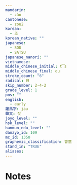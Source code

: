 ```yaml
---
mandarin:
  - zǎo
cantonese:
  - zou2
korean:
  - 조
korean_native: ""
japanese:
  - SOU
  - SATSU
japanese_nanori: ""
vietnamese:
middle_chinese_initial: t͡s
middle_chinese_final: ɑu
stroke_count: "6"
radical: 日
skip_number: 2-4-2
grade_level: 1
pos: ""
english:
  - early
羅馬字: jau
韓文: 잣
joyo_level: ""
hsk_level: ""
hanmun_edu_level: ""
danayo_id: 109
mc_id: 1350
graphemic_classification: 會意
stand_in: "TRUE"
aliases:
---
```


# Notes

